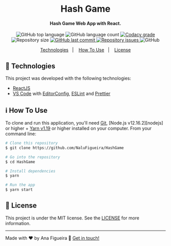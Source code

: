 <h1 align="center">
    Hash Game
</h1>

<h4 align="center">
  Hash Game Web App with React.
</h4>
<p align="center">
  <img alt="GitHub top language" src="https://img.shields.io/github/languages/top/NaluFigueira/HashGame.svg">

  <img alt="GitHub language count" src="https://img.shields.io/github/languages/count/NaluFigueira/HashGame.svg">

  <a href="https://www.codacy.com/app/NaluFigueira/HashGame?utm_source=github.com&amp;utm_medium=referral&amp;utm_content=NaluFigueira/HashGame&amp;utm_campaign=Badge_Grade">
    <img alt="Codacy grade" src="https://img.shields.io/codacy/grade/1b577a07dda843aba09f4bc55d1af8fc.svg">
  </a>

  <img alt="Repository size" src="https://img.shields.io/github/repo-size/NaluFigueira/HashGame.svg">
  <a href="https://github.com/NaluFigueira/HashGame/commits/master">
    <img alt="GitHub last commit" src="https://img.shields.io/github/last-commit/NaluFigueira/HashGame.svg">
  </a>

  <a href="https://github.com/NaluFigueira/HashGame/issues">
    <img alt="Repository issues" src="https://img.shields.io/github/issues/NaluFigueira/HashGame.svg">
  </a>

  <img alt="GitHub" src="https://img.shields.io/github/license/NaluFigueira/HashGame.svg">
</p>

<p align="center">
  <a href="#rocket-technologies">Technologies</a>&nbsp;&nbsp;&nbsp;|&nbsp;&nbsp;&nbsp;
  <a href="#information_source-how-to-use">How To Use</a>&nbsp;&nbsp;&nbsp;|&nbsp;&nbsp;&nbsp;
  <a href="#memo-license">License</a>
</p>

## :rocket: Technologies

This project was developed with the following technologies:

-  [ReactJS](https://reactjs.org/)
-  [VS Code][vc] with [EditorConfig][vceditconfig], [ESLint][vceslint] and [Prettier][prettier]

## :information_source: How To Use

To clone and run this application, you'll need [Git](https://git-scm.com), [Node.js v12.16.2][nodejs] or higher + [Yarn v1.19][yarn] or higher installed on your computer. From your command line:

```bash
# Clone this repository
$ git clone https://github.com/NaluFigueira/HashGame

# Go into the repository
$ cd HashGame

# Install dependencies
$ yarn

# Run the app
$ yarn start
```

## :memo: License
This project is under the MIT license. See the [LICENSE](https://github.com/NaluFigueira/HashGame/blob/master/LICENSE) for more information.

---

Made with ♥ by Ana Figueira :wave: [Get in touch!](https://www.linkedin.com/in/ana-lu%C3%ADsa-chaves-figueira-38792218a/)

[yarn]: https://yarnpkg.com/
[vc]: https://code.visualstudio.com/
[vceditconfig]: https://marketplace.visualstudio.com/items?itemName=EditorConfig.EditorConfig
[vceslint]: https://marketplace.visualstudio.com/items?itemName=dbaeumer.vscode-eslint
[prettier]: https://marketplace.visualstudio.com/items?itemName=SimonSiefke.prettier-vscode
